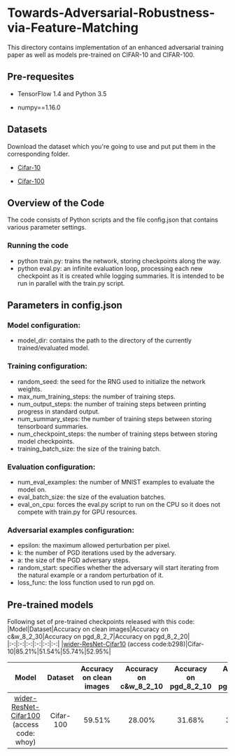 # Towards-Adversarial-Robustness-via-Feature-Matching
This directory contains implementation of an enhanced adversarial training paper as well as models pre-trained on CIFAR-10 and CIFAR-100.
## Pre-requesites

- TensorFlow 1.4 and Python 3.5 

- numpy==1.16.0
## Datasets
Download the dataset which you're going to use and put put them in the corresponding folder.

- [Cifar-10](http://www.cs.toronto.edu/~kriz/cifar-10-python.tar.gz)

- [Cifar-100](http://www.cs.toronto.edu/~kriz/cifar-100-python.tar.gz)

## Overview of the Code
The code consists of Python scripts and the file config.json that contains various parameter settings.
### Running the code
-	python train.py: trains the network, storing checkpoints along the way.
- python eval.py: an infinite evaluation loop, processing each new checkpoint as it is created while logging summaries. It is intended to be run in parallel with the train.py script.
## Parameters in config.json
### Model configuration:
- model_dir: contains the path to the directory of the currently trained/evaluated model.
### Training configuration:
-	random_seed: the seed for the RNG used to initialize the network weights.
-	max_num_training_steps: the number of training steps.
-	num_output_steps: the number of training steps between printing progress in standard output.
-	num_summary_steps: the number of training steps between storing tensorboard summaries.
-	num_checkpoint_steps: the number of training steps between storing model checkpoints.
-	training_batch_size: the size of the training batch.
### Evaluation configuration:
-	num_eval_examples: the number of MNIST examples to evaluate the model on.
-	eval_batch_size: the size of the evaluation batches.
-	eval_on_cpu: forces the eval.py script to run on the CPU so it does not compete with train.py for GPU resources.
### Adversarial examples configuration:
-	epsilon: the maximum allowed perturbation per pixel.
-	k: the number of PGD iterations used by the adversary.
-	a: the size of the PGD adversary steps.
-	random_start: specifies whether the adversary will start iterating from the natural example or a random perturbation of it.
-	loss_func: the loss function used to run pgd on. 
## Pre-trained models
Following set of pre-trained checkpoints released with this code:
|Model|Dataset|Accuracy on clean images|Accuracy on c&w_8_2_30|Accuracy on pgd_8_2_7|Accuracy on pgd_8_2_20|
|:-:|:-:|:-:|:-:|:-:|:-:|
|[wider-ResNet-Cifar10](https://pan.baidu.com/s/1qOa01xfBEbd4Pjkes7rwNw)  (access code:b298)|Cifar-10|85.21%|51.54%|55.74%|52.95%|


|Model|Dataset|Accuracy on clean images|Accuracy on c&w_8_2_10|Accuracy on pgd_8_2_10|Accuracy on pgd_8_2_20|
|:-:|:-:|:-:|:-:|:-:|:-:|
|[wider-ResNet-Cifar100](https://pan.baidu.com/s/1M9yL6oqo7_PXS2JhpnEpKw)  (access code: whoy)|Cifar-100|59.51%|28.00%|31.68%|31.11%|

